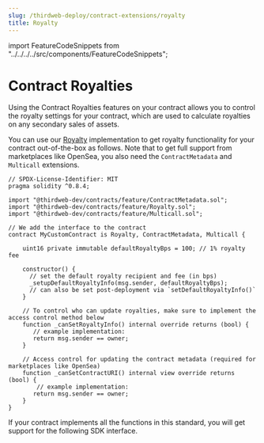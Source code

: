 ```yaml
---
slug: /thirdweb-deploy/contract-extensions/royalty
title: Royalty
---
```


import FeatureCodeSnippets from "../../../../src/components/FeatureCodeSnippets";

# Contract Royalties

Using the Contract Royalties features on your contract allows you to control the royalty settings for your contract, which are used to calculate royalties on any secondary sales of assets.

You can use our [Royalty](https://github.com/thirdweb-dev/contracts/feature/permissions/Royalty.sol) implementation to get royalty functionality for your contract out-of-the-box as follows. Note that to get full support from marketplaces like OpenSea, you also need the `ContractMetadata` and `Multicall` extensions.

```solidity
// SPDX-License-Identifier: MIT
pragma solidity ^0.8.4;

import "@thirdweb-dev/contracts/feature/ContractMetadata.sol";
import "@thirdweb-dev/contracts/feature/Royalty.sol";
import "@thirdweb-dev/contracts/feature/Multicall.sol";

// We add the interface to the contract
contract MyCustomContract is Royalty, ContractMetadata, Multicall {

    uint16 private immutable defaultRoyaltyBps = 100; // 1% royalty fee

    constructor() {
      // set the default royalty recipient and fee (in bps)
      _setupDefaultRoyaltyInfo(msg.sender, defaultRoyaltyBps);
      // can also be set post-deployment via `setDefaultRoyaltyInfo()`
    }

    // To control who can update royalties, make sure to implement the access control method below
    function _canSetRoyaltyInfo() internal override returns (bool) {
       // example implementation:
       return msg.sender == owner;
    }

    // Access control for updating the contract metadata (required for marketplaces like OpenSea)
    function _canSetContractURI() internal view override returns (bool) {
        // example implementation:
       return msg.sender == owner;
    }
}
```

If your contract implements all the functions in this standard, you will get support for the following SDK interface.

<FeatureCodeSnippets featureName="Royalty" />
